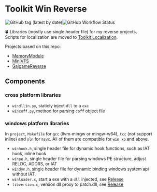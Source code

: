 # Toolkit Win Reverse

![GitHub tag (latest by date)](https://img.shields.io/github/v/tag/yurisizuku/toolkit-WinReverse?color=green&label=WinReverse)![GitHub Workflow Status](https://img.shields.io/github/actions/workflow/status/YuriSizuku/toolkit-WinReverse/build.yml?label=build)  

🍀 Libraries (mostly use single header file) for my reverse projects.  
Scripts for localization are moved to [Toolkit Localization](https://github.com/YuriSizuku/toolkit-Localization).  

Projects based on this repo:  

- [MemoryModule](https://github.com/YuriSizuku/win-MemoryModule)  
- [MiniVFS](https://github.com/YuriSizuku/win-MemoryVFS)
- [GalgameReverse](https://github.com/YuriSizuku/GalgameReverse)  

## Components

### cross platform libraries  

- `windllin.py`, staticly inject `dll` to a `exe`  
- `wincoff.py`, method for parsing `coff` object file  

### windows platform libraries

In `project`,  `Makefile` for `gcc` (llvm-mingw or mingw-w64), `tcc` (not support inline) and `sln` for `msvc`.  All of them are compatible for `win xp` and above.  

- `winhook.h`,  single header file for dynamic hook functions, such as IAT hook, inline hook  
- `winpe.h`, single header file for parsing windows PE structure, adjust RELOC, ADDRS, or IAT  
- `windyn.h`, single header file for dynamic binding windows system api without IAT.  
- `winloader.c`, start a exe with a `dll` injected, see [Release](https://github.com/YuriSizuku/toolkit-WinReverse/releases)  
- `libversion.c`, version dll proxy to patch.dll, see [Release](https://github.com/YuriSizuku/toolkit-WinReverse/releases)
